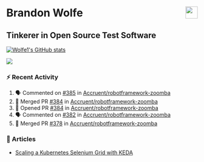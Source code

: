 Brandon Wolfe <a href="https://www.linkedin.com/in/brandon-wolfe1" target="_blank" rel="noreferrer"><img src="https://raw.githubusercontent.com/danielcranney/readme-generator/main/public/icons/socials/linkedin.svg" width="32" height="32" align="right"/></a>
==============================
Tinkerer in Open Source Test Software
-----------------------------

<p align="left"><a href="http://www.github.com/Wolfe1"><img src="https://github-readme-stats.vercel.app/api?username=Wolfe1&show_icons=true&hide=&count_private=true&title_color=0891b2&text_color=ffffff&icon_color=0891b2&bg_color=1c1917&hide_border=true&show_icons=true" alt="Wolfe1's GitHub stats" /></a></p>
<p align="left"><a href="http://www.github.com/Wolfe1"><img src="https://github-readme-streak-stats.herokuapp.com/?user=Wolfe1&stroke=ffffff&background=1c1917&ring=0891b2&fire=0891b2&currStreakNum=ffffff&currStreakLabel=0891b2&sideNums=ffffff&sideLabels=ffffff&dates=ffffff&hide_border=true" /></a></p>

### :zap: Recent Activity
<!--START_SECTION:activity-->
1. 🗣 Commented on [#385](https://github.com/Accruent/robotframework-zoomba/pull/385#issuecomment-1877152042) in [Accruent/robotframework-zoomba](https://github.com/Accruent/robotframework-zoomba)
2. 🎉 Merged PR [#384](https://github.com/Accruent/robotframework-zoomba/pull/384) in [Accruent/robotframework-zoomba](https://github.com/Accruent/robotframework-zoomba)
3. 💪 Opened PR [#384](https://github.com/Accruent/robotframework-zoomba/pull/384) in [Accruent/robotframework-zoomba](https://github.com/Accruent/robotframework-zoomba)
4. 🗣 Commented on [#382](https://github.com/Accruent/robotframework-zoomba/pull/382#issuecomment-1843437167) in [Accruent/robotframework-zoomba](https://github.com/Accruent/robotframework-zoomba)
5. 🎉 Merged PR [#378](https://github.com/Accruent/robotframework-zoomba/pull/378) in [Accruent/robotframework-zoomba](https://github.com/Accruent/robotframework-zoomba)
<!--END_SECTION:activity-->

### :newspaper: Articles
- [Scaling a Kubernetes Selenium Grid with KEDA](https://www.linkedin.com/pulse/scaling-kubernetes-selenium-grid-keda-brandon-wolfe)
